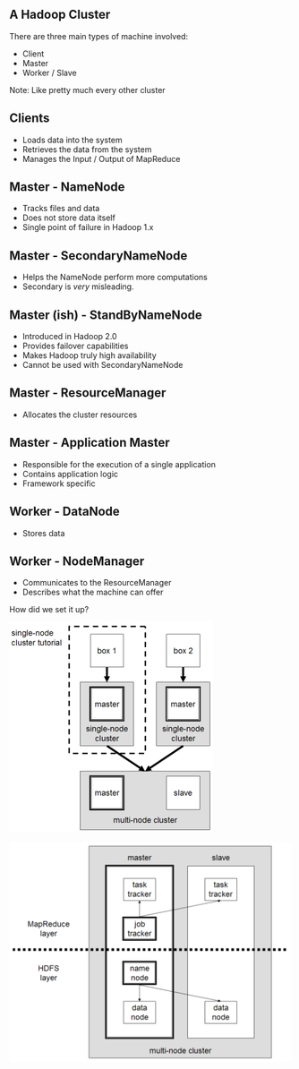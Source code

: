## A Hadoop Cluster


There are three main types of machine involved:

* Client
* Master
* Worker / Slave

Note: Like pretty much every other cluster


## Clients

* Loads data into the system
* Retrieves the data from the system
* Manages the Input / Output of MapReduce


## Master - NameNode

* Tracks files and data
* Does not store data itself
* Single point of failure in Hadoop 1.x


## Master - SecondaryNameNode

* Helps the NameNode perform more computations
* Secondary is _very_ misleading.


## Master (ish) - StandByNameNode

* Introduced in Hadoop 2.0
* Provides failover capabilities
* Makes Hadoop truly high availability
* Cannot be used with SecondaryNameNode


## Master - ResourceManager

* Allocates the cluster resources


## Master - Application Master

* Responsible for the execution of a single application
* Contains application logic
* Framework specific


## Worker - DataNode

* Stores data


## Worker - NodeManager

* Communicates to the ResourceManager
* Describes what the machine can offer


How did we set it up?


![Hadoop Cluster](images/Hadoop-multi-node-cluster_tutorial-structure.png)


![Hadoop Overview](images/Hadoop-multi-node-cluster-overview.png)